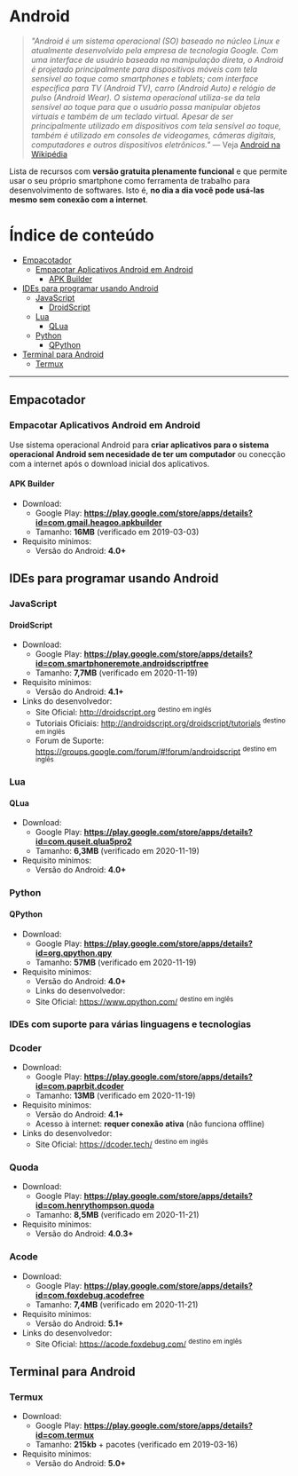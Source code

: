 # Android
> _"Android é um sistema operacional (SO) baseado no núcleo Linux e atualmente
desenvolvido pela empresa de tecnologia Google. Com uma interface de usuário
baseada na manipulação direta, o Android é projetado principalmente para
dispositivos móveis com tela sensível ao toque como smartphones e tablets;
com interface específica para TV (Android TV), carro (Android Auto) e relógio
de pulso (Android Wear). O sistema operacional utiliza-se da tela sensível ao
toque para que o usuário possa manipular objetos virtuais e também de um teclado
virtual. Apesar de ser principalmente utilizado em dispositivos com tela
sensível ao toque, também é utilizado em consoles de videogames, câmeras
digitais, computadores e outros dispositivos eletrônicos."_
— Veja [Android na Wikipédia](https://pt.wikipedia.org/wiki/Android)

Lista de recursos com **versão gratuita plenamente funcional** e que permite
usar o seu próprio smartphone como ferramenta de trabalho para desenvolvimento
de softwares. Isto é, **no dia a dia você pode usá-las mesmo sem conexão com a
internet**.

# Índice de conteúdo

<!-- TOC depthFrom:2 depthTo:5 -->

- [Empacotador](#empacotador)
    - [Empacotar Aplicativos Android em Android](#empacotar-aplicativos-android-em-android)
        - [APK Builder](#apk-builder)
- [IDEs para programar usando Android](#ides-para-programar-usando-android)
    - [JavaScript](#javascript)
        - [DroidScript](#droidscript)
    - [Lua](#lua)
        - [QLua](#qlua)
    - [Python](#python)
        - [QPython](#qpython)
- [Terminal para Android](#terminal-para-android)
    - [Termux](#termux)

<!-- /TOC -->

---

## Empacotador

### Empacotar Aplicativos Android em Android
Use sistema operacional Android para **criar aplicativos para o sistema
operacional Android sem necesidade de ter um computador** ou conecção com a
internet após o download inicial dos aplicativos.

#### APK Builder
- Download:
  - Google Play: **<https://play.google.com/store/apps/details?id=com.gmail.heagoo.apkbuilder>**
  - Tamanho: **16MB** (verificado em 2019-03-03)
- Requisito mínimos:
  - Versão do Android: **4.0+**

## IDEs para programar usando Android

### JavaScript

#### DroidScript
- Download:
  - Google Play: **<https://play.google.com/store/apps/details?id=com.smartphoneremote.androidscriptfree>**
  - Tamanho: **7,7MB** (verificado em 2020-11-19)
- Requisito mínimos:
  - Versão do Android: **4.1+**
- Links do desenvolvedor:
  - Site Oficial: <http://droidscript.org> <sup>destino em inglês</sup>
  - Tutoriais Oficiais: <http://androidscript.org/droidscript/tutorials> <sup>destino em inglês</sup>
  - Forum de Suporte: <https://groups.google.com/forum/#!forum/androidscript> <sup>destino em inglês</sup>

### Lua

#### QLua
- Download:
  - Google Play: **<https://play.google.com/store/apps/details?id=com.quseit.qlua5pro2>**
  - Tamanho: **6,3MB** (verificado em 2020-11-19)
- Requisito mínimos:
  - Versão do Android: **4.0+**

### Python

#### QPython
- Download:
  - Google Play: **<https://play.google.com/store/apps/details?id=org.qpython.qpy>**
  - Tamanho: **57MB** (verificado em 2020-11-19)
- Requisito mínimos:
  - Versão do Android: **4.0+**
  - Links do desenvolvedor:
  - Site Oficial: <https://www.qpython.com/> <sup>destino em inglês</sup>

### IDEs com suporte para várias linguagens e tecnologias

### Dcoder
- Download:
  - Google Play: **<https://play.google.com/store/apps/details?id=com.paprbit.dcoder>**
  - Tamanho: **13MB** (verificado em 2020-11-19)
- Requisito mínimos:
  - Versão do Android: **4.1+**
  - Acesso à internet: **requer conexão ativa** (não funciona offline)
- Links do desenvolvedor:
  - Site Oficial: <https://dcoder.tech/> <sup>destino em inglês</sup>
  
### Quoda
- Download:
  - Google Play: **<https://play.google.com/store/apps/details?id=com.henrythompson.quoda>**
  - Tamanho: **8,5MB** (verificado em 2020-11-21)
- Requisito mínimos:
  - Versão do Android: **4.0.3+**
  
### Acode
- Download:
  - Google Play: **<https://play.google.com/store/apps/details?id=com.foxdebug.acodefree>**
  - Tamanho: **7,4MB** (verificado em 2020-11-21)
- Requisito mínimos:
  - Versão do Android: **5.1+**
- Links do desenvolvedor:
  - Site Oficial: <https://acode.foxdebug.com/> <sup>destino em inglês</sup>

## Terminal para Android

### Termux
- Download:
  - Google Play: **<https://play.google.com/store/apps/details?id=com.termux>**
  - Tamanho: **215kb** + pacotes (verificado em 2019-03-16)
- Requisito mínimos:
  - Versão do Android: **5.0+**
